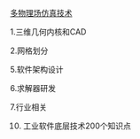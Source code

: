 
[多物理场仿真技术](http://fasbridge.com/)



1.三维几何内核和CAD


2.网格划分


5.软件架构设计


6.求解器研发


7.行业相关


10. 工业软件底层技术200个知识点


